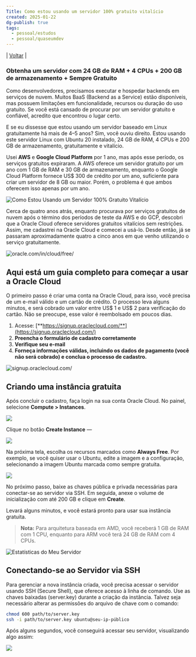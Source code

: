 ```yaml
---
Title: Como estou usando um servidor 100% gratuito vitalício
created: 2025-01-22
dg-publish: true
tags:
  - pessoal/estudos
  - pessoal/quaseumdev
---
```

| [Voltar](index) |
### Obtenha um servidor com 24 GB de RAM + 4 CPUs + 200 GB de armazenamento + Sempre Gratuito

Como desenvolvedores, precisamos executar e hospedar backends em serviços de nuvem. Muitos BaaS (Backend as a Service) estão disponíveis, mas possuem limitações em funcionalidade, recursos ou duração do uso gratuito. Se você está cansado de procurar por um servidor gratuito e confiável, acredito que encontrou o lugar certo.

E se eu dissesse que estou usando um servidor baseado em Linux gratuitamente há mais de 4–5 anos? Sim, você ouviu direito. Estou usando este servidor Linux com Ubuntu 20 instalado, 24 GB de RAM, 4 CPUs e 200 GB de armazenamento, gratuitamente e vitalício.

Usei **AWS** e **Google Cloud Platform** por 1 ano, mas após esse período, os serviços gratuitos expiraram. A AWS oferece um servidor gratuito por um ano com 1 GB de RAM e 30 GB de armazenamento, enquanto o Google Cloud Platform fornece US$ 300 de crédito por um ano, suficiente para criar um servidor de 8 GB ou maior. Porém, o problema é que ambos oferecem isso apenas por um ano.

![Como Estou Usando um Servidor 100% Gratuito Vitalício](https://cdn-images-1.medium.com/max/3000/1*BqVsCBa2mLv1UWQrdhjX5w.png)

Cerca de quatro anos atrás, enquanto procurava por serviços gratuitos de nuvem após o término dos períodos de teste da AWS e do GCP, descobri que a Oracle Cloud oferece servidores gratuitos vitalícios sem restrições. Assim, me cadastrei na Oracle Cloud e comecei a usá-lo. Desde então, já se passaram aproximadamente quatro a cinco anos em que venho utilizando o serviço gratuitamente.

![oracle.com/in/cloud/free/](https://cdn-images-1.medium.com/max/2798/1*kyMpGfp0rcJSuwOh0GG3Fg.png)

## Aqui está um guia completo para começar a usar a Oracle Cloud

O primeiro passo é criar uma conta na Oracle Cloud, para isso, você precisa de um e-mail válido e um cartão de crédito. O processo leva alguns minutos, e será cobrado um valor entre US$ 1 e US$ 2 para verificação do cartão. Não se preocupe, esse valor é reembolsado em poucos dias.

1. Acesse: [**https://signup.oraclecloud.com/**](https://signup.oraclecloud.com/)
2. **Preencha o formulário de cadastro corretamente**
3. **Verifique seu e-mail**
4. **Forneça informações válidas, incluindo os dados de pagamento (você não será cobrado) e conclua o processo de cadastro.**

![signup.oraclecloud.com/](https://cdn-images-1.medium.com/max/2454/1*uSZF7ia6Bi_30mkQnk5RvA.png)

## Criando uma instância gratuita

Após concluir o cadastro, faça login na sua conta Oracle Cloud. No painel, selecione **Compute > Instances**.

![](https://cdn-images-1.medium.com/max/2000/1*d7AYtwi-VXbZlGOcwfEOng.png)

Clique no botão **Create Instance** —

![](https://cdn-images-1.medium.com/max/2000/1*SNOW-rr7C2nZx-InrZvtXg.png)

Na próxima tela, escolha os recursos marcados como **Always Free**. Por exemplo, se você quiser usar o Ubuntu, edite a imagem e a configuração, selecionando a imagem Ubuntu marcada como sempre gratuita.

![](https://cdn-images-1.medium.com/max/2484/1*aGUaQiTL80W7dM2aeo73DA.png)

No próximo passo, baixe as chaves pública e privada necessárias para conectar-se ao servidor via SSH. Em seguida, anexe o volume de inicialização com até 200 GB e clique em **Create**.

Levará alguns minutos, e você estará pronto para usar sua instância gratuita.

> **Nota:** Para arquitetura baseada em AMD, você receberá 1 GB de RAM com 1 CPU, enquanto para ARM você terá 24 GB de RAM com 4 CPUs.

![Estatísticas do Meu Servidor](https://cdn-images-1.medium.com/max/2026/1*5bsicTj2-FDtE4h2SfA5VQ.png)

## Conectando-se ao Servidor via SSH

Para gerenciar a nova instância criada, você precisa acessar o servidor usando SSH (Secure Shell), que oferece acesso à linha de comando. Use as chaves baixadas (server.key) durante a criação da instância. Talvez seja necessário alterar as permissões do arquivo de chave com o comando:

```bash
chmod 600 path/to/server.key
ssh -i path/to/server.key ubuntu@seu-ip-público
```

Após alguns segundos, você conseguirá acessar seu servidor, visualizando algo assim:

![](https://cdn-images-1.medium.com/max/2000/1*NB6U21ypo0xjYwoQobUfvA.png)